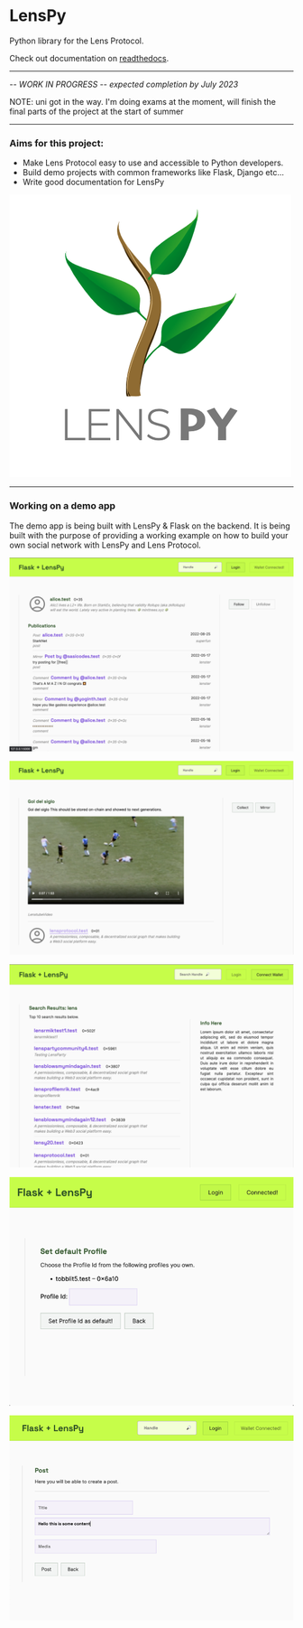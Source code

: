 # LensPy

Python library for the Lens Protocol.

Check out documentation on [readthedocs](https://lens-py.readthedocs.io/en/latest/#).

---

_-- WORK IN PROGRESS -- expected completion by July 2023_

NOTE: uni got in the way. I'm doing exams at the moment, will finish the final parts of the project at the start of summer

---

### Aims for this project:

-   Make Lens Protocol easy to use and accessible to Python developers.
-   Build demo projects with common frameworks like Flask, Django etc...
-   Write good documentation for LensPy

![Lens Py logo](https://github.com/TobiasLoader/LensPy/blob/main/docs/source/_static/img/lenspylogo.png)

---

### Working on a demo app

The demo app is being built with LensPy & Flask on the backend. It is being built with the purpose of providing a working example on how to build your own social network with LensPy and Lens Protocol.


![LensPy & Flask dapp UI image 1](https://github.com/TobiasLoader/LensPy/blob/main/examples/flask-with-lenspy/static/assets/img/flask_lenspy_dapp_profile_page.png)

![LensPy & Flask dapp UI image 2](https://github.com/TobiasLoader/LensPy/blob/main/examples/flask-with-lenspy/static/assets/img/flask_lenspy_dapp_publications_page.png)

![LensPy & Flask dapp UI image 3](https://github.com/TobiasLoader/LensPy/blob/main/examples/flask-with-lenspy/static/assets/img/flask_lenspy_dapp_search_profile.png)

![LensPy & Flask dapp UI image 4](https://github.com/TobiasLoader/LensPy/blob/main/examples/flask-with-lenspy/static/assets/img/flask_lenspy_dapp_default_profile.png)

![LensPy & Flask dapp UI image 5](https://github.com/TobiasLoader/LensPy/blob/main/examples/flask-with-lenspy/static/assets/img/flask_lenspy_dapp_post.png)

